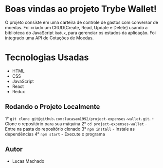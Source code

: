 # Boas vindas ao projeto Trybe Wallet!

O projeto consiste em uma carteira de controle de gastos com conversor de moedas. Foi criado um CRUD(Create, Read, Update e Delete) usando a biblioteca do JavaScript `Redux`, para gerenciar os estados da aplicação. Foi integrado uma API de Cotações de Moedas.


# Tecnologias Usadas
  - HTML
  - CSS
  - JavaScript
  - React
  - Redux

## Rodando o Projeto Localmente

 1° `git clone git@github.com:lucasam1992/project-expenses-wallet.git`. - Clone o repositório para sua máquina
 2° `cd project-expenses-wallet` - Entre na pasta do repositório clonado
 3° `npm install` - Instale as dependências
 4° `npm start` - Execute o programa
 
 ## Autor
  - Lucas Machado

